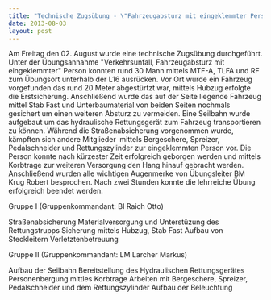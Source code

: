 ```yaml
---
title: "Technische Zugsübung - \"Fahrzeugabsturz mit eingeklemmter Person\""
date: 2013-08-03
layout: post
---
```


Am Freitag den 02. August wurde eine technische Zugsübung durchgeführt. Unter der Übungsannahme "Verkehrsunfall, Fahrzeugabsturz mit eingeklemmter" Person konnten rund 30 Mann mittels MTF-A, TLFA und RF zum Übungsort unterhalb der L16 ausrücken. Vor Ort wurde ein Fahrzeug vorgefunden das rund 20 Meter abgestürtzt war, mittels Hubzug erfolgte die Erstsicherung. Anschließend wurde das auf der Seite liegende Fahrzeug mittel Stab Fast und Unterbaumaterial von beiden Seiten nochmals gesichert um einen weiteren Absturz zu vermeiden. Eine Seilbahn wurde aufgebaut um das hydraulische Rettungsgerät zum Fahrzeug transportieren zu können. Während die Straßenabsicherung vorgenommen wurde, kämpften sich andere Mitglieder  mittels Bergeschere, Spreizer, Pedalschneider und Rettungszylinder zur eingeklemmten Person vor. Die Person konnte nach kürzester Zeit erfolgreich geborgen werden und mittels Korbtrage zur weiteren Versorgung den Hang hinauf gebracht werden. Anschließend wurden alle wichtigen Augenmerke von Übungsleiter BM Krug Robert besprochen. Nach zwei Stunden konnte die lehrreiche Übung erfolgreich beendet werden.

Gruppe I (Gruppenkommandant: BI Raich Otto)

Straßenabsicherung
Materialversorgung und Unterstüzung des Rettungstrupps
Sicherung mittels Hubzug, Stab Fast
Aufbau von Steckleitern
Verletztenbetreuung

Gruppe II (Gruppenkommandant: LM Larcher Markus)

Aufbau der Seilbahn
Bereitstellung des Hydraulischen Rettungsgerätes
Personenbergung mittles Korbtrage
Arbeiten mit Bergeschere, Spreizer, Pedalschneider und dem Rettungszylinder
Aufbau der Beleuchtung